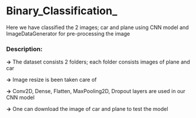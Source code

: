 # Binary_Classification_
Here we have classified the 2 images; car and plane using CNN model and ImageDataGenerator for pre-processing the image

### Description: 

**→** The dataset consists 2 folders; each folder consists images of plane and car

**→** Image resize is been taken care of 

**→** Conv2D, Dense, Flatten, MaxPooling2D, Dropout layers are used in our CNN model

**→** One can download the image of car and plane to test the model

